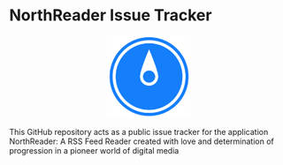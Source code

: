 # NorthReader Issue Tracker

<p align="center">
  <img src="https://raw.githubusercontent.com/Futureglobe/NorthReader_IssueTracker/master/northreaderlogo.png" width="150"/>
</p>


This GitHub repository acts as a public issue tracker for the application NorthReader: A RSS Feed Reader created with love and determination of progression in a pioneer world of digital media
